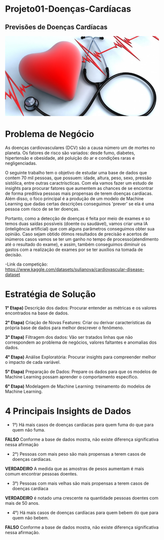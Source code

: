 # Projeto01-Doenças-Cardíacas

## Previsões de Doenças Cardíacas

![](img_banner.jpg)

# Problema de Negócio

As doenças cardiovasculares (DCV) são a causa número um de mortes no planeta. Os fatores de risco são variados: desde fumo, diabetes, hipertensão e obesidade, até poluição do ar e condições raras e negligenciadas. 

O seguinte trabalho tem o objetivo de estudar uma base de dados que contem 70 mil pessoas, que possuem: idade, altura, peso, sexo, pressão sistólica, entre outras caractríscticas. Com ela vamos fazer um estudo de insights para procurar fatores que aumentem as chances de se encontrar de forma preditiva pessoas mais propensas de terem doenças cardíacas. Além disso, o foco principal é a produção de um modelo de Machine Learning que dadas certas descrições conseguimos 'prever' se ela é uma pessoa com risco de se ter doenças. 

Portanto, como a detecção de doenças é feita por meio de exames e so temos duas saídas possíveis (doente ou saudável), vamos criar uma IA (inteligência artificial) que com alguns parâmetros conseguimos obter sua opinião. Caso sejam obtido ótimos resultados de precisão e acertos de inúmeros casos vamos se ter um ganho no tempo de processo(atendimento até o resultado do exame), e assim, também conseguimos diminuir os gastos com a realização de exames por se ter auxílios na tomada de decisão.

-Link da competição: https://www.kaggle.com/datasets/sulianova/cardiovascular-disease-dataset

# Estratégia de Solução

**1° Etapa)** Descrição dos dados: Procurar entender as métricas e os valores encontrados na base de dados.

**2° Etapa)** Criação de Novas Features: Criar ou derivar características da própria base de dados para melhor descrever o fenômeno.

**3° Etapa)** Filtragem dos dados: Vão ser tratados linhas que não correspondem ao problema de negócios, valores faltantes e anomalias dos dados.

**4° Etapa)** Análise Exploratória: Procurar insights para compreender melhor o impacto de cada variável. 

**5° Etapa)** Preparação de Dados: Prepare os dados para que os modelos de Machine Learning possam aprender o comportamento específico.

**6° Etapa)** Modelagem de Machine Learning: treinamento do modelos de Machine Learning. 

# 4 Principais Insights de Dados

- 1°) Há mais casos de doenças cardíacas para quem fuma do que para quem não fuma.

**FALSO** Conforme a base de dados mostra, não existe diferença significativa nessa afirmação 

- 2°) Pessoas com mais peso são mais propensas a terem casos de doenças cardíacas. 

**VERDADEIRO** A medida que as amostras de pesos aumentam é mais comum encontrar pessoas doentes.

- 3°) Pessoas com mais velhas são mais propensas a terem casos de doenças cardíaca

**VERDADEIRO** é notado uma crescente na quantidade pessoas doentes com mais de 50 anos.

- 4°) Há mais casos de doenças cardíacas para quem bebem do que para quem não bebem.

**FALSO** Conforme a base de dados mostra, não existe diferença significativa nessa afirmação.
